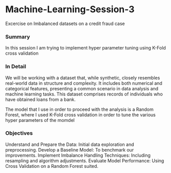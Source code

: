 # Machine-Learning-Session-3
Excercise on Imbalanced datasets on a credit fraud case

### Summary
In this session I am trying to implement hyper parameter tuning using K-Fold cross validation

### In Detail
We will be working with a dataset that, while synthetic, closely resembles real-world data in structure and complexity. 
It includes both numerical and categorical features, presenting a common scenario in data analysis and machine learning tasks. This dataset comprises records of individuals who have obtained loans from a bank.

The model that I use in order to proceed with the analysis is a Random Forest, where I used K-Fold cross validation in order to tune the various hyper parameters of the momdel

### Objectives
Understand and Prepare the Data: Initial data exploration and preprocessing.
Develop a Baseline Model: To benchmark our improvements.
Implement Imbalance Handling Techniques: Including resampling and algorithm adjustments.
Evaluate Model Performance: Using Cross Validation on a Random Forest suited.
